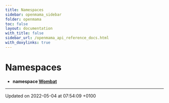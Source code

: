 ```yaml
---
title: Namespaces
sidebar: openmama_sidebar
folder: openmama
toc: false
layout: documentation
with_title: false
sidebar_url: /openmama_api_reference_docs.html
with_doxylinks: true
---
```


# Namespaces




* **namespace [Wombat](namespaceWombat.html)** 



-------------------------------

Updated on 2022-05-04 at 07:54:09 +0100
